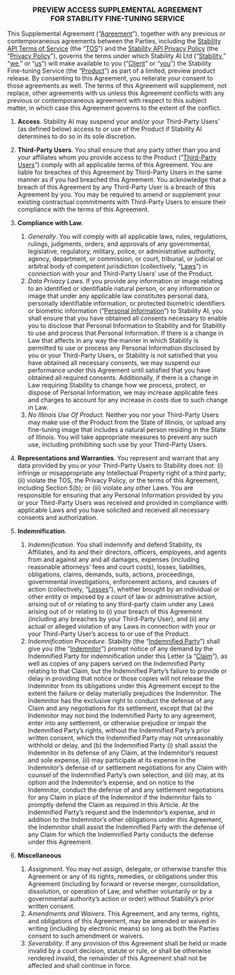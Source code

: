 ### <p style="text-align: center;">PREVIEW ACCESS SUPPLEMENTAL AGREEMENT<br />FOR STABILITY FINE-TUNING SERVICE</p>

This Supplemental Agreement (“<u>Agreement</u>”), together with any previous or contemporaneous agreements between the Parties, including the [Stability API Terms of Service](https://stability.ai/terms-of-use) (the “<u>TOS</u>”) and the [Stability API Privacy Policy](https://stability.ai/privacy-policy#:~:text=Stability.AI%20will%20not%20sell,other%20consumers%20in%20the%20future.&text=You%20can%20ask%20for%20the%20deletion%20of%20your%20personal%20information.) (the “<u>Privacy Policy</u>”), governs the terms under which Stability AI Ltd (“<u>Stability,</u>” “<u>we,</u>” or “<u>us</u>”) will make available to you (“<u>Client</u>” or “<u>you</u>”) the Stability Fine-tuning Service (the “<u>Product</u>”) as part of a limited, preview product release. By consenting to this Agreement, you reiterate your consent to those agreements as well. The terms of this Agreement will supplement, not replace, other agreements with us unless this Agreement conflicts with any previous or contemporaneous agreement with respect to this subject matter, in which case this Agreement governs to the extent of the conflict. 


1.	**Access**. Stability AI may suspend your and/or your Third-Party Users’ (as defined below) access to or use of the Product if Stability AI determines to do so in its sole discretion.
2.	**Third-Party Users**. You shall ensure that any party other than you and your affiliates whom you provide access to the Product (“<u>Third-Party Users</u>”) comply with all applicable terms of this Agreement. You are liable for breaches of this Agreement by Third-Party Users in the same manner as if you had breached this Agreement. You acknowledge that a breach of this Agreement by any Third-Party User is a breach of this Agreement by you. You may be required to amend or supplement your existing contractual commitments with Third-Party Users to ensure their compliance with the terms of this Agreement. 	
3.	**Compliance with Law**.
    1. _Generally_. You will comply with all applicable laws, rules, regulations, rulings, judgments, orders, and approvals of any governmental, legislative, regulatory, military, police, or administrative authority, agency, department, or commission, or court, tribunal, or judicial or arbitral body of competent jurisdiction (collectively, “<u>Laws</u>”) in connection with your and Third-Party Users’ use of the Product. 
    2. _Data Privacy Laws_. If you provide any information or image relating to an identified or identifiable natural person, or any information or image that under any applicable law constitutes personal data, personally identifiable information, or protected biometric identifiers or biometric information (“<u>Personal Information</u>”) to Stability AI, you shall ensure that you have obtained all consents necessary to enable you to disclose that Personal Information to Stability and for Stability to use and process that Personal Information. If there is a change in Law that affects in any way the manner in which Stability is permitted to use or process any Personal Information disclosed by you or your Third-Party Users, or Stability is not satisfied that you have obtained all necessary consents, we may suspend our performance under this Agreement until satisfied that you have obtained all required consents. Additionally, if there is a change in Law requiring Stability to change how we process, protect, or dispose of Personal Information, we may increase applicable fees and charges to account for any increase in costs due to such change in Law.
    3. _No Illinois Use Of Product_. Neither you nor your Third-Party Users may make use of the Product from the State of Illinois, or upload any fine-tuning image that includes a natural person residing in the State of Illinois. You will take appropriate measures to prevent any such use, including prohibiting such use by your Third-Party Users. 

6. 	**Representations and Warranties**. You represent and warrant that any data provided by you or your Third-Party Users to Stability does not: (i) infringe or misappropriate any Intellectual Property right of a third party; (ii) violate the TOS, the Privacy Policy, or the terms of this Agreement, including Section 5(b); or (iii) violate any other Laws. You are responsible for ensuring that any Personal Information provided by you or your Third-Party Users was received and provided in compliance with applicable Laws and you have solicited and received all necessary consents and authorization. 

7. 	**Indemnification**. 
    1. _Indemnification_. You shall indemnify and defend Stability, its Affiliates, and its and their directors, officers, employees, and agents from and against any and all damages, expenses (including reasonable attorneys’ fees and court costs), losses, liabilities, obligations, claims, demands, suits, actions, proceedings, governmental investigations, enforcement actions, and causes of action (collectively, “<u>Losses</u>”), whether brought by an individual or other entity or imposed by a court of law or administrative action, arising out of or relating to any third-party claim under any Laws arising out of or relating to (i) your breach of this Agreement (including any breaches by your Third-Party User), and (ii) any actual or alleged violation of any Laws in connection with your or your Third-Party User’s access to or use of the Product.
    2. _Indemnification Procedure_. Stability (the “<u>Indemnified Party</u>”) shall give you (the “<u>Indemnitor</u>”) prompt notice of any demand by the Indemnified Party for indemnification under this Letter (a “<u>Claim</u>”), as well as copies of any papers served on the Indemnified Party relating to that Claim, but the Indemnified Party’s failure to provide or delay in providing that notice or those copies will not release the Indemnitor from its obligations under this Agreement except to the extent the failure or delay materially prejudices the Indemnitor. The Indemnitor has the exclusive right to conduct the defense of any Claim and any negotiations for its settlement, except that (a) the Indemnitor may not bind the Indemnified Party to any agreement, enter into any settlement, or otherwise prejudice or impair the Indemnified Party’s rights, without the Indemnified Party’s prior written consent, which the Indemnified Party may not unreasonably withhold or delay, and (b) the Indemnified Party (i) shall assist the Indemnitor in its defense of any Claim, at the Indemnitor’s request and sole expense, (ii) may participate at its expense in the Indemnitor’s defense of or settlement negotiations for any Claim with counsel of the Indemnified Party’s own selection, and (iii) may, at its option and the Indemnitor’s expense, and on notice to the Indemnitor, conduct the defense of and any settlement negotiations for any Claim in place of the Indemnitor if the Indemnitor fails to promptly defend the Claim as required in this Article. At the Indemnified Party’s request and the Indemnitor’s expense, and in addition to the Indemnitor’s other obligations under this Agreement, the Indemnitor shall assist the Indemnified Party with the defense of any Claim for which the Indemnified Party conducts the defense under this Agreement. 

8. 	**Miscellaneous**
    1. _Assignment_. You may not assign, delegate, or otherwise transfer this Agreement or any of its rights, remedies, or obligations under this Agreement (including by forward or reverse merger, consolidation, dissolution, or operation of Law, and whether voluntarily or by a governmental authority’s action or order) without Stability’s prior written consent.
    2. _Amendments and Waivers_. This Agreement, and any terms, rights, and obligations of this Agreement, may be amended or waived in writing (including by electronic means) so long as both the Parties consent to such amendment or waivers.
    3. _Severability_. If any provision of this Agreement shall be held or made invalid by a court decision, statute or rule, or shall be otherwise rendered invalid, the remainder of this Agreement shall not be affected and shall continue in force.